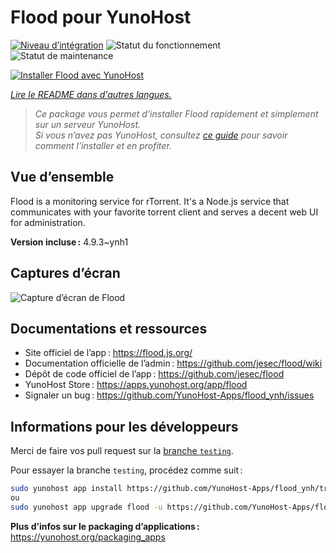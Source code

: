 <!--
Nota bene : ce README est automatiquement généré par <https://github.com/YunoHost/apps/tree/master/tools/readme_generator>
Il NE doit PAS être modifié à la main.
-->

# Flood pour YunoHost

[![Niveau d’intégration](https://apps.yunohost.org/badge/integration/flood)](https://ci-apps.yunohost.org/ci/apps/flood/)
![Statut du fonctionnement](https://apps.yunohost.org/badge/state/flood)
![Statut de maintenance](https://apps.yunohost.org/badge/maintained/flood)

[![Installer Flood avec YunoHost](https://install-app.yunohost.org/install-with-yunohost.svg)](https://install-app.yunohost.org/?app=flood)

*[Lire le README dans d'autres langues.](./ALL_README.md)*

> *Ce package vous permet d’installer Flood rapidement et simplement sur un serveur YunoHost.*  
> *Si vous n’avez pas YunoHost, consultez [ce guide](https://yunohost.org/install) pour savoir comment l’installer et en profiter.*

## Vue d’ensemble

Flood is a monitoring service for rTorrent. It's a Node.js service that communicates with your favorite torrent client and serves a decent web UI for administration.

**Version incluse :** 4.9.3~ynh1

## Captures d’écran

![Capture d’écran de Flood](./doc/screenshots/screenshot.png)

## Documentations et ressources

- Site officiel de l’app : <https://flood.js.org/>
- Documentation officielle de l’admin : <https://github.com/jesec/flood/wiki>
- Dépôt de code officiel de l’app : <https://github.com/jesec/flood>
- YunoHost Store : <https://apps.yunohost.org/app/flood>
- Signaler un bug : <https://github.com/YunoHost-Apps/flood_ynh/issues>

## Informations pour les développeurs

Merci de faire vos pull request sur la [branche `testing`](https://github.com/YunoHost-Apps/flood_ynh/tree/testing).

Pour essayer la branche `testing`, procédez comme suit :

```bash
sudo yunohost app install https://github.com/YunoHost-Apps/flood_ynh/tree/testing --debug
ou
sudo yunohost app upgrade flood -u https://github.com/YunoHost-Apps/flood_ynh/tree/testing --debug
```

**Plus d’infos sur le packaging d’applications :** <https://yunohost.org/packaging_apps>
